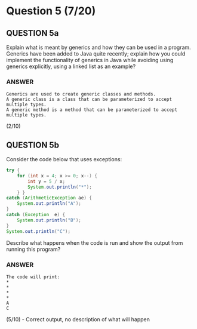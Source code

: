 # Question 5 (7/20)

## QUESTION 5a
Explain what is meant by generics and how they can be used in a program. Generics have been added to Java quite recently; explain how you could implement the functionality of generics in Java while avoiding using generics explicitly, using a linked list as an example?

### ANSWER
```
Generics are used to create generic classes and methods.
A generic class is a class that can be parameterized to accept multiple types. 
A generic method is a method that can be parameterized to accept multiple types.
```

(2/10)

## QUESTION 5b
Consider the code below that uses exceptions:

```Java
try {
	for (int x = 4; x >= 0; x--) {
		int y = 5 / x;
		System.out.println("*");
	} }
catch (ArithmeticException ae) {
	System.out.println("A");
}
catch (Exception  e) {
	System.out.println("B");
}
System.out.println("C");
```

Describe what happens when the code is run and show the output from running this program?

### ANSWER
```
The code will print:
*
*
*
*
A
C
```

(5/10) - Correct output, no description of what will happen

